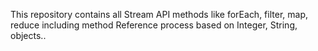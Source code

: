 This repository contains all Stream API methods like forEach, filter, map, reduce including method Reference process based on Integer, String, objects..
